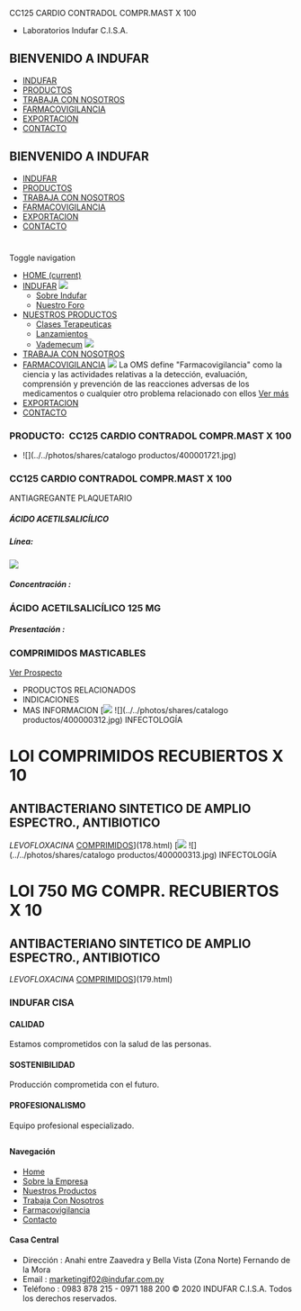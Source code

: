 CC125 CARDIO CONTRADOL COMPR.MAST X 100
- Laboratorios Indufar C.I.S.A.
## BIENVENIDO A INDUFAR
* [INDUFAR](3834871.html#)
* [PRODUCTOS](3834871.html#)
* [TRABAJA CON NOSOTROS](3834871.html#)
* [FARMACOVIGILANCIA](3834871.html#)
* [EXPORTACION](3834871.html#)
* [CONTACTO](3834871.html#)
## BIENVENIDO A INDUFAR
* [INDUFAR](../../index.html)
* [PRODUCTOS](../../productos.html)
* [TRABAJA CON NOSOTROS](../../trabaja_con_nosotros.html)
* [FARMACOVIGILANCIA](../../farmacovigilancia.html)
* [EXPORTACION](../../exportacion.html)
* [CONTACTO](../../contacto.html)
# 
Toggle navigation
* [HOME (current)](../../index.html)
* [INDUFAR](3834871.html#) 
  [![ ](../../photos/shares/Sistema/Menu/indufar_menul.jpg)](../../institucional.html)
  - [Sobre Indufar](../../institucional.html)
  - [Nuestro Foro](../../blog.html)
* [NUESTROS PRODUCTOS](3834871.html#) 
  - [Clases Terapeuticas](../clases_terapeuticas.html)
  - [Lanzamientos](../lanzamientos.html)
  - [Vademecum](../../productos.html)
  [![ ](../../photos/shares/Sistema/Menu/productos.png)](../../productos.html)
* [TRABAJA CON NOSOTROS](../../trabaja_con_nosotros.html)
* [FARMACOVIGILANCIA](3834871.html#) 
  [![ ](../../photos/shares/Sistema/Menu/TUBOS.png)](../../farmacovigilancia.html)
  La OMS define "Farmacovigilancia" como la ciencia y las actividades relativas a la detección, evaluación, comprensión y prevención de las reacciones adversas de los medicamentos o cualquier otro problema relacionado con ellos
  [Ver más](../../farmacovigilancia.html)
* [EXPORTACION](../../exportacion.html)
* [CONTACTO](../../contacto.html)
### PRODUCTO:  CC125 CARDIO CONTRADOL COMPR.MAST X 100
* ![](../../photos/shares/catalogo productos/400001721.jpg)
### **CC125 CARDIO CONTRADOL COMPR.MAST X 100**
ANTIAGREGANTE PLAQUETARIO
##### **ÁCIDO ACETILSALICÍLICO**
##### **Línea:**
[![](../../photos/shares/Laboratorios/lab_cardio.png)](../linea/5.html)
##### **Concentración :**
### ÁCIDO ACETILSALICÍLICO 125 MG
##### **Presentación :**
### COMPRIMIDOS MASTICABLES
[Ver Prospecto](../../files/shares/prospectos/400001721.pdf)
* PRODUCTOS RELACIONADOS
* INDICACIONES
* MAS INFORMACION
[![](../../photos/shares/Laboratorios/lab_medical.png)
![](../../photos/shares/catalogo productos/400000312.jpg)
INFECTOLOGÍA
# LOI COMPRIMIDOS RECUBIERTOS X 10
## ANTIBACTERIANO SINTETICO DE AMPLIO ESPECTRO., ANTIBIOTICO
*LEVOFLOXACINA*
[COMPRIMIDOS](3834871.html#)](178.html)
[![](../../photos/shares/Laboratorios/lab_medical.png)
![](../../photos/shares/catalogo productos/400000313.jpg)
INFECTOLOGÍA
# LOI 750 MG COMPR. RECUBIERTOS X 10
## ANTIBACTERIANO SINTETICO DE AMPLIO ESPECTRO., ANTIBIOTICO
*LEVOFLOXACINA*
[COMPRIMIDOS](3834871.html#)](179.html)
### INDUFAR CISA
#### CALIDAD
Estamos comprometidos con la salud de las personas.
#### SOSTENIBILIDAD
Producción comprometida con el futuro.
#### PROFESIONALISMO
Equipo profesional especializado.
## 
#### Navegación
* [Home](../../index.html)
* [Sobre la Empresa](../../institucional.html)
* [Nuestros Productos](../../productos.html)
* [Trabaja Con Nosotros](../../trabaja_con_nosotros.html)
* [Farmacovigilancia](../../farmacovigilancia.html)
* [Contacto](../../contacto.html)
#### Casa Central
* Dirección : Anahi entre Zaavedra y Bella Vista (Zona Norte) Fernando de la Mora
* Email : [marketingif02@indufar.com.py](mailto:marketingif02@indufar.com.py)
* Teléfono : 0983 878 215 - 0971 188 200
© 2020 INDUFAR C.I.S.A. Todos los derechos reservados.